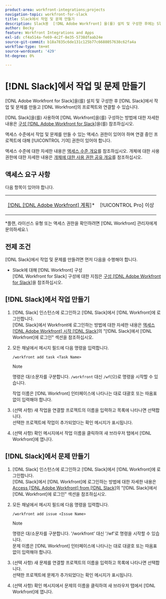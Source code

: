 ```yaml
---
product-area: workfront-integrations;projects
navigation-topic: workfront-for-slack
title: Slack에서 작업 및 문제 만들기
description: Slack용  [!DNL Adobe Workfront] 을(를) 설치 및 구성한 후에는 Slack에서 작업 및 문제를 만들어 Workfront의 프로젝트와 연결할 수 있습니다.
author: Becky
feature: Workfront Integrations and Apps
exl-id: cf4a514a-fe69-4c2f-8e35-5738dfaab24e
source-git-commit: b18a7835c6de131c125b77c6688057638c62fa4a
workflow-type: tm+mt
source-wordcount: '429'
ht-degree: 0%

---
```


# [!DNL Slack]에서 작업 및 문제 만들기

[!DNL Adobe Workfront for Slack]을(를) 설치 및 구성한 후 [!DNL Slack]에서 작업 및 문제를 만들고 [!DNL Workfront]의 프로젝트와 연결할 수 있습니다.

[!DNL Slack]을(를) 사용하여 [!DNL Workfront]을(를) 구성하는 방법에 대한 자세한 내용은 [구성 [!DNL Adobe Workfront for Slack]](../../workfront-integrations-and-apps/using-workfront-with-slack/configure-workfront-for-slack.md)을(를) 참조하십시오.

액세스 수준에서 작업 및 문제를 만들 수 있는 액세스 권한이 있어야 하며 연결 중인 프로젝트에 대해 [!UICONTROL 기여] 권한이 있어야 합니다.

액세스 수준에 대한 자세한 내용은 [액세스 수준 개요](../../administration-and-setup/add-users/access-levels-and-object-permissions/access-levels-overview.md)를 참조하십시오. 개체에 대한 사용 권한에 대한 자세한 내용은 [개체에 대한 사용 권한 공유 개요](../../workfront-basics/grant-and-request-access-to-objects/sharing-permissions-on-objects-overview.md)를 참조하십시오.

## 액세스 요구 사항

다음 항목이 있어야 합니다.

<table style="table-layout:auto"> 
 <col> 
 </col> 
 <col> 
 </col> 
 <tbody> 
  <tr> 
   <td role="rowheader"><a href="https://business.adobe.com/products/workfront/pricing.html" target="_blank">[!DNL [!DNL Adobe Workfront] 계획]</a>*</td> 
   <td> <p>[!UICONTROL Pro] 이상</p> </td> 
  </tr> 
 </tbody> 
</table>

&#42;플랜, 라이선스 유형 또는 액세스 권한을 확인하려면 [!DNL Workfront] 관리자에게 문의하세요.\

## 전제 조건

[!DNL Slack]에서 작업 및 문제를 만들려면 먼저 다음을 수행해야 합니다.

* Slack에 대해 [!DNL Workfront] 구성\
   [!DNL Workfront for Slack] 구성에 대한 지침은 [구성 [!DNL Adobe Workfront for Slack]](../../workfront-integrations-and-apps/using-workfront-with-slack/configure-workfront-for-slack.md)을 참조하십시오.

## [!DNL Slack]에서 작업 만들기

1. [!DNL Slack] 인스턴스에 로그인하고 [!DNL Slack]에서 [!DNL Workfront]에 로그인합니다.\
   [!DNL Slack]에서 Workfront에 로그인하는 방법에 대한 자세한 내용은 [액세스 [!DNL Adobe Workfront] 시작 [!DNL Slack]](../../workfront-integrations-and-apps/using-workfront-with-slack/access-workfront-from-slack.md)의 &quot;[!DNL Slack]에서 [!DNL Workfront]에 로그인&quot; 섹션을 참조하십시오.

1. 모든 채널에서 메시지 필드에 다음 명령을 입력합니다.

   `/workfront add task <Task Name>`

   >[!NOTE]
   >
   >명령은 대/소문자를 구분합니다. `/workfront` 대신 `/wf`(으)로 명령을 시작할 수 있습니다.
   >  
   >작업 이름은 [!DNL Workfront] 인터페이스에 나타나는 대로 대괄호 또는 따옴표 없이 입력해야 합니다.

1. (선택 사항) 새 작업을 연결할 프로젝트의 이름을 입력하고 목록에 나타나면 선택합니다.\
   선택한 프로젝트에 작업이 추가되었다는 확인 메시지가 표시됩니다.
1. (선택 사항) 확인 메시지에서 작업 이름을 클릭하여 새 브라우저 탭에서 [!DNL Workfront]에 엽니다.

## [!DNL Slack]에서 문제 만들기

1. [!DNL Slack] 인스턴스에 로그인하고 [!DNL Slack]에서 [!DNL Workfront]에 로그인합니다.\
   [!DNL Slack]에서 [!DNL Workfront]에 로그인하는 방법에 대한 자세한 내용은 [Access [!DNL Adobe Workfront] from [!DNL Slack]](../../workfront-integrations-and-apps/using-workfront-with-slack/access-workfront-from-slack.md)의 &quot;[!DNL Slack]에서 [!DNL Workfront]에 로그인&quot; 섹션을 참조하십시오.

1. 모든 채널에서 메시지 필드에 다음 명령을 입력합니다.

   `/workfront add issue <Issue Name>`

   >[!NOTE]
   >
   >명령은 대/소문자를 구분합니다. &#39;/workfront&#39; 대신 &#39;/wf&#39;로 명령을 시작할 수 있습니다. \
   >문제 이름은 [!DNL Workfront] 인터페이스에 나타나는 대로 대괄호 또는 따옴표 없이 입력해야 합니다.

1. (선택 사항) 새 문제를 연결할 프로젝트의 이름을 입력하고 목록에 나타나면 선택합니다.\
   선택한 프로젝트에 문제가 추가되었다는 확인 메시지가 표시됩니다.
1. (선택 사항) 확인 메시지에서 문제의 이름을 클릭하여 새 브라우저 탭에서 [!DNL Workfront]에 엽니다.
